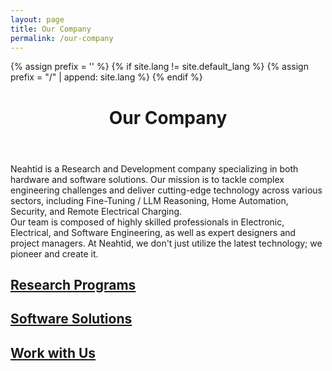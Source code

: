 ```yaml
---
layout: page
title: Our Company
permalink: /our-company
---
```

{% assign prefix = '' %}
{% if site.lang != site.default_lang %}
{% assign prefix = "/" | append: site.lang %}
{% endif %}
<header class="headblock company-1">
	<h1>Our Company</h1>
</header>
<section class="company-2">
	<div class="container">
		<div class="row">
		Neahtid is a Research and Development company specializing in both hardware and software solutions. Our mission is to tackle complex engineering challenges and deliver cutting-edge technology across various sectors, including Fine-Tuning / LLM Reasoning, Home Automation, Security, and Remote Electrical Charging.
		</div>
		<div class="row">
				Our team is composed of highly skilled professionals in Electronic, Electrical, and Software Engineering, as well as expert designers and project managers. At Neahtid, we don't just utilize the latest technology; we pioneer and create it.
		</div>
	</div>
</section>

<section>
	<div class="container">
		<div class="row">
			<div class="col-12 col-md-4">
				<a href="{{prefix}}/research-program" class="contact-badge company-research">
					<h2>Research Programs</h2>
				</a>
			</div>
			<div class="col-12 col-md-4">
				<a href="{{prefix}}/our-products" class="contact-badge relations">
					<h2>Software Solutions</h2>
				</a>
			</div>
			<div class="col-12 col-md-4">
				<a href="https://goo.gl/forms/wJCzyBT6n0PDMShl1" target="_blank" class="contact-badge company-work">
					<h2>Work with Us</h2>
				</a>
			</div>
		</div>
	</div>
</section>
